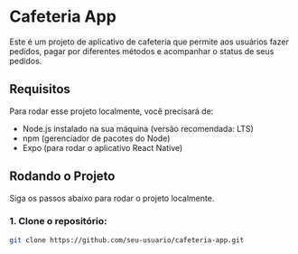 # Cafeteria App

Este é um projeto de aplicativo de cafeteria que permite aos usuários fazer pedidos, pagar por diferentes métodos e acompanhar o status de seus pedidos.

## Requisitos

Para rodar esse projeto localmente, você precisará de:

- Node.js instalado na sua máquina (versão recomendada: LTS)
- npm (gerenciador de pacotes do Node)
- Expo (para rodar o aplicativo React Native)

## Rodando o Projeto

Siga os passos abaixo para rodar o projeto localmente.

### 1. Clone o repositório:

```bash
git clone https://github.com/seu-usuario/cafeteria-app.git
